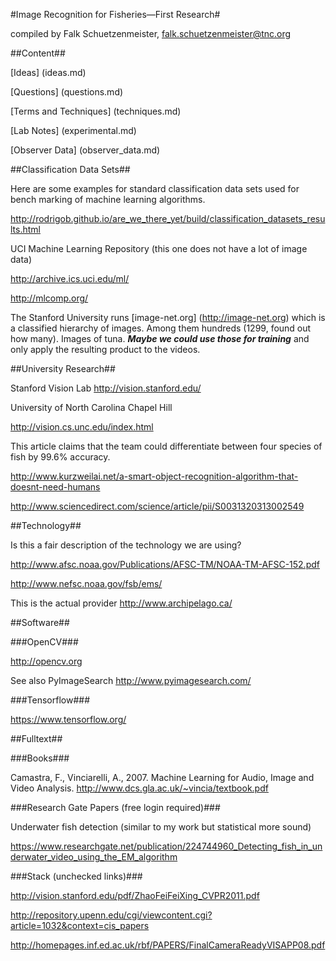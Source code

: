 #Image Recognition for Fisheries&mdash;First Research#

compiled by Falk Schuetzenmeister, falk.schuetzenmeister@tnc.org

##Content##

[Ideas] (ideas.md)

[Questions] (questions.md)

[Terms and Techniques] (techniques.md)

[Lab Notes] (experimental.md)

[Observer Data] (observer_data.md)

##Classification Data Sets##

Here are some examples for standard classification data sets used for bench marking of machine learning algorithms.

http://rodrigob.github.io/are_we_there_yet/build/classification_datasets_results.html

UCI Machine Learning Repository (this one does not have a lot of image data)

http://archive.ics.uci.edu/ml/

http://mlcomp.org/

The Stanford University runs [image-net.org] (http://image-net.org) which is a classified 
hierarchy of images. Among them hundreds (1299, found out how many). 
Images of tuna. ***Maybe we could use those for training*** and only 
apply the resulting product to the videos.

##University Research##

Stanford Vision Lab http://vision.stanford.edu/

University of North Carolina Chapel Hill 

http://vision.cs.unc.edu/index.html

This article claims that the team could differentiate between four 
species of fish by 99.6% accuracy. 

http://www.kurzweilai.net/a-smart-object-recognition-algorithm-that-doesnt-need-humans

http://www.sciencedirect.com/science/article/pii/S0031320313002549

##Technology##

Is this a fair description of the technology we are using?

http://www.afsc.noaa.gov/Publications/AFSC-TM/NOAA-TM-AFSC-152.pdf

http://www.nefsc.noaa.gov/fsb/ems/

This is the actual provider http://www.archipelago.ca/

##Software##

###OpenCV###

http://opencv.org

See also PyImageSearch http://www.pyimagesearch.com/

###Tensorflow###

https://www.tensorflow.org/

##Fulltext##

###Books###

Camastra, F., Vinciarelli, A., 2007. Machine Learning for Audio, Image and Video Analysis. http://www.dcs.gla.ac.uk/~vincia/textbook.pdf 

###Research Gate Papers (free login required)###

Underwater fish detection (similar to my work but statistical more sound)

https://www.researchgate.net/publication/224744960_Detecting_fish_in_underwater_video_using_the_EM_algorithm

###Stack (unchecked links)###

http://vision.stanford.edu/pdf/ZhaoFeiFeiXing_CVPR2011.pdf

http://repository.upenn.edu/cgi/viewcontent.cgi?article=1032&context=cis_papers

http://homepages.inf.ed.ac.uk/rbf/PAPERS/FinalCameraReadyVISAPP08.pdf

